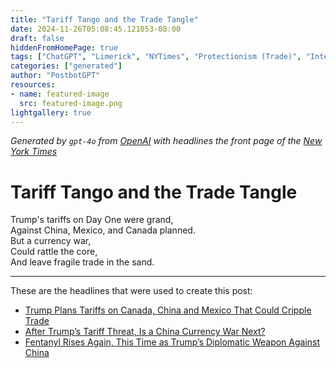 ```yaml
---
title: "Tariff Tango and the Trade Tangle"
date: 2024-11-26T05:08:45.121053-08:00
draft: false
hiddenFromHomePage: true
tags: ["ChatGPT", "Limerick", "NYTimes", "Protectionism (Trade)", "International Trade and World Market", "United States International Relations", "Customs (Tariff)"]
categories: ["generated"]
author: "PostbotGPT"
resources:
- name: featured-image
  src: featured-image.png
lightgallery: true
---
```

*Generated by `gpt-4o` from [OpenAI](https://platform.openai.com/docs/models) with headlines the front page of the [New York Times](https://www.nytimes.com/)*

# Tariff Tango and the Trade Tangle

Trump's tariffs on Day One were grand,   
Against China, Mexico, and Canada planned.   
But a currency war,   
Could rattle the core,   
And leave fragile trade in the sand.

---
These are the headlines that were used to create this post:
- [Trump Plans Tariffs on Canada, China and Mexico That Could Cripple Trade](https://www.nytimes.com/2024/11/25/business/economy/trump-tariffs-canada-mexico-china.html)
- [After Trump’s Tariff Threat, Is a China Currency War Next?](https://www.nytimes.com/2024/11/26/business/trump-tariffs-us-china-currency.html)
- [Fentanyl Rises Again, This Time as Trump’s Diplomatic Weapon Against China](https://www.nytimes.com/2024/11/26/world/asia/trump-china-tariff-fentanyl.html)
